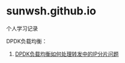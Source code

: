 # sunwsh.github.io
个人学习记录

DPDK负载均衡：
  1. [DPDK负载均衡如何处理转发中的IP分片问题](load_balance/ip_fragmentation.md)  

